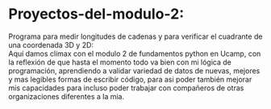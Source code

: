 # Proyectos-del-modulo-2:    
Programa para medir longitudes de cadenas y para verificar el cuadrante de una coordenada 3D y 2D:          
Aquí damos clímax con el modulo 2 de fundamentos python en Ucamp, con la reflexión de que hasta el momento todo va bien con mi lógica de programación, aprendiendo a validar variedad de datos de nuevas, mejores y mas legibles formas de escribir código, para asi poder también mejorar mis capacidades para incluso poder trabajar con compañeros de otras organizaciones diferentes a la mia.
